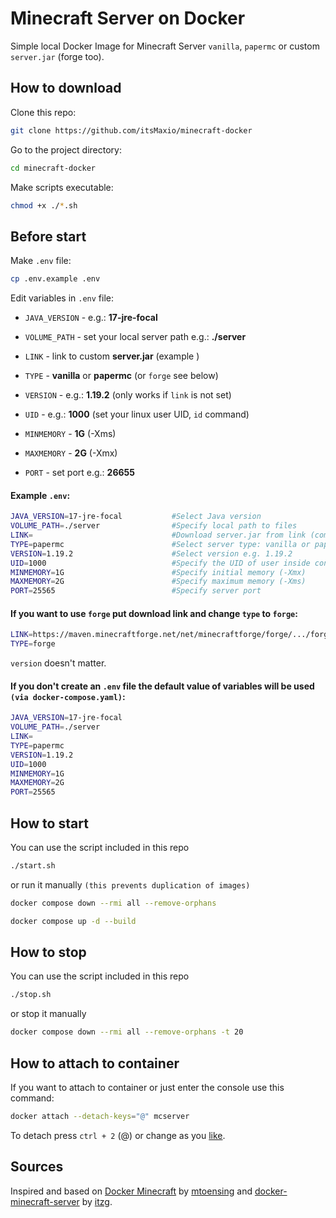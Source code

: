 # Minecraft Server on Docker

Simple local Docker Image for Minecraft Server `vanilla`, `papermc` or custom `server.jar` (forge too).

## How to download

Clone this repo:

```bash
git clone https://github.com/itsMaxio/minecraft-docker
```

Go to the project directory:

```bash
cd minecraft-docker
```

Make scripts executable:

```bash
chmod +x ./*.sh
```

## Before start

Make `.env` file:

```bash
cp .env.example .env
```

Edit variables in `.env` file:

- `JAVA_VERSION` - e.g.: **17-jre-focal**

- `VOLUME_PATH` - set your local server path e.g.: **./server**

- `LINK` - link to custom **server.jar** (example )

- `TYPE` - **vanilla** or **papermc** (or `forge` see below)

- `VERSION` - e.g.: **1.19.2** (only works if `link` is not set)

- `UID` - e.g.: **1000** (set your linux user UID, `id` command) 

- `MINMEMORY` - **1G** (-Xms)

- `MAXMEMORY` - **2G** (-Xmx)

- `PORT` - set port e.g.: **26655**

#### Example `.env`:
```bash
JAVA_VERSION=17-jre-focal           #Select Java version
VOLUME_PATH=./server                #Specify local path to files
LINK=                               #Download server.jar from link (comment or leave empty if you will not use it)
TYPE=papermc                        #Select server type: vanilla or papermc
VERSION=1.19.2                      #Select version e.g. 1.19.2
UID=1000                            #Specify the UID of user inside container
MINMEMORY=1G                        #Specify initial memory (-Xmx) 
MAXMEMORY=2G                        #Specify maximum memory (-Xms)
PORT=25565                          #Specify server port
```

#### If you want to use `forge` put download link and change `type` to `forge`:

```bash
LINK=https://maven.minecraftforge.net/net/minecraftforge/forge/.../forge-...-installer.jar
TYPE=forge
```
`version` doesn't matter.


#### If you don't create an `.env` file the default value of variables will be used `(via docker-compose.yaml)`:

```bash
JAVA_VERSION=17-jre-focal
VOLUME_PATH=./server
LINK=
TYPE=papermc
VERSION=1.19.2
UID=1000
MINMEMORY=1G
MAXMEMORY=2G
PORT=25565
```

## How to start

You can use the script included in this repo

```bash
./start.sh
```

or run it manually `(this prevents duplication of images)`

```bash
docker compose down --rmi all --remove-orphans
```

```bash
docker compose up -d --build
```

## How to stop

You can use the script included in this repo

```bash
./stop.sh
```

or stop it manually

```bash
docker compose down --rmi all --remove-orphans -t 20
```

## How to attach to container

If you want to attach to container or just enter the console use this command:

```bash
docker attach --detach-keys="@" mcserver
```

To detach press `ctrl + 2` (@) or change as you [like](https://docs.docker.com/engine/reference/commandline/attach/#description).

## Sources
Inspired and based on [Docker Minecraft](https://github.com/mtoensing/Docker-Minecraft-PaperMC-Server) by [mtoensing](https://github.com/mtoensing) and [docker-minecraft-server](https://github.com/itzg/docker-minecraft-server) by [itzg](https://github.com/itzg).
